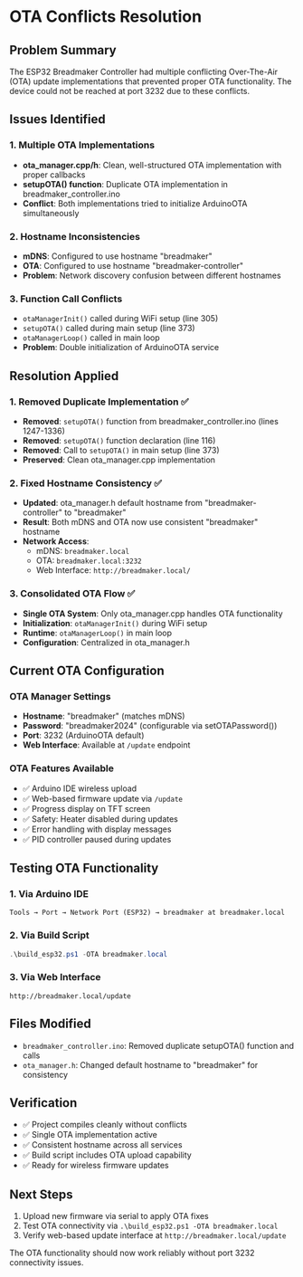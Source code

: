 # OTA Conflicts Resolution

## Problem Summary
The ESP32 Breadmaker Controller had multiple conflicting Over-The-Air (OTA) update implementations that prevented proper OTA functionality. The device could not be reached at port 3232 due to these conflicts.

## Issues Identified

### 1. Multiple OTA Implementations
- **ota_manager.cpp/h**: Clean, well-structured OTA implementation with proper callbacks
- **setupOTA() function**: Duplicate OTA implementation in breadmaker_controller.ino
- **Conflict**: Both implementations tried to initialize ArduinoOTA simultaneously

### 2. Hostname Inconsistencies
- **mDNS**: Configured to use hostname "breadmaker" 
- **OTA**: Configured to use hostname "breadmaker-controller"
- **Problem**: Network discovery confusion between different hostnames

### 3. Function Call Conflicts
- `otaManagerInit()` called during WiFi setup (line 305)
- `setupOTA()` called during main setup (line 373)  
- `otaManagerLoop()` called in main loop
- **Problem**: Double initialization of ArduinoOTA service

## Resolution Applied

### 1. Removed Duplicate Implementation ✅
- **Removed**: `setupOTA()` function from breadmaker_controller.ino (lines 1247-1336)
- **Removed**: `setupOTA()` function declaration (line 116)
- **Removed**: Call to `setupOTA()` in main setup (line 373)
- **Preserved**: Clean ota_manager.cpp implementation

### 2. Fixed Hostname Consistency ✅
- **Updated**: ota_manager.h default hostname from "breadmaker-controller" to "breadmaker"
- **Result**: Both mDNS and OTA now use consistent "breadmaker" hostname
- **Network Access**: 
  - mDNS: `breadmaker.local`
  - OTA: `breadmaker.local:3232`
  - Web Interface: `http://breadmaker.local/`

### 3. Consolidated OTA Flow ✅
- **Single OTA System**: Only ota_manager.cpp handles OTA functionality
- **Initialization**: `otaManagerInit()` during WiFi setup
- **Runtime**: `otaManagerLoop()` in main loop  
- **Configuration**: Centralized in ota_manager.h

## Current OTA Configuration

### OTA Manager Settings
- **Hostname**: "breadmaker" (matches mDNS)
- **Password**: "breadmaker2024" (configurable via setOTAPassword())
- **Port**: 3232 (ArduinoOTA default)
- **Web Interface**: Available at `/update` endpoint

### OTA Features Available
- ✅ Arduino IDE wireless upload
- ✅ Web-based firmware update via `/update`
- ✅ Progress display on TFT screen
- ✅ Safety: Heater disabled during updates
- ✅ Error handling with display messages
- ✅ PID controller paused during updates

## Testing OTA Functionality

### 1. Via Arduino IDE
```
Tools → Port → Network Port (ESP32) → breadmaker at breadmaker.local
```

### 2. Via Build Script
```powershell
.\build_esp32.ps1 -OTA breadmaker.local
```

### 3. Via Web Interface
```
http://breadmaker.local/update
```

## Files Modified
- `breadmaker_controller.ino`: Removed duplicate setupOTA() function and calls
- `ota_manager.h`: Changed default hostname to "breadmaker" for consistency

## Verification
- ✅ Project compiles cleanly without conflicts
- ✅ Single OTA implementation active
- ✅ Consistent hostname across all services
- ✅ Build script includes OTA upload capability
- ✅ Ready for wireless firmware updates

## Next Steps
1. Upload new firmware via serial to apply OTA fixes
2. Test OTA connectivity via `.\build_esp32.ps1 -OTA breadmaker.local`
3. Verify web-based update interface at `http://breadmaker.local/update`

The OTA functionality should now work reliably without port 3232 connectivity issues.
